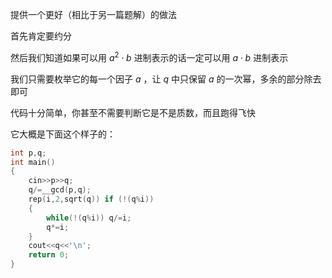 提供一个更好（相比于另一篇题解）的做法

首先肯定要约分

然后我们知道如果可以用 $a^2 \cdot b$ 进制表示的话一定可以用 $a\cdot b$ 进制表示

我们只需要枚举它的每一个因子 $a$ ，让 $q$ 中只保留 $a$ 的一次幂，多余的部分除去即可

代码十分简单，你甚至不需要判断它是不是质数，而且跑得飞快

它大概是下面这个样子的：

```cpp
int p,q;
int main() 
{
    cin>>p>>q;
    q/=__gcd(p,q);
    rep(i,2,sqrt(q)) if (!(q%i)) 
    {
        while(!(q%i)) q/=i;
        q*=i;
    }
    cout<<q<<'\n';
    return 0;
}
```